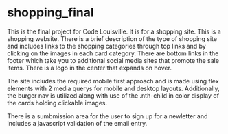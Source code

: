 # shopping_final
This is the final project for Code Louisville. It is for a shopping site.
This is a shopping website. There is a brief description of the type of shopping site and includes links to the shopping categories through top links and by clicking on the images in each card category. There are bottom links in the footer which take you to additional social media sites that promote the sale items. There is a logo in the center that expands on hover.

The site includes the required mobile first approach and is made using flex elements with 2 media querys for mobile and desktop layouts. Additionally, the burger nav is utilized along with use of the .nth-child in color display of the cards holding clickable images.

There is a sumbmission area for the user to sign up for a newletter and includes a javascript validation of the email entry.